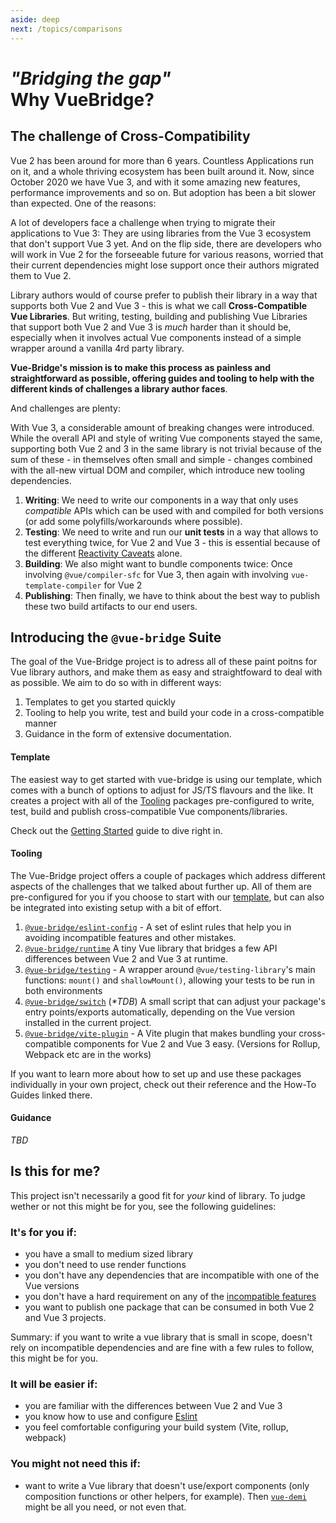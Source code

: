 ```yaml
---
aside: deep
next: /topics/comparisons
---
```

# _"Bridging the gap"_ <br> Why VueBridge?

## The challenge of Cross-Compatibility

Vue 2 has been around for more than 6 years. Countless Applications run on it, and a whole thriving ecosystem has been built around it.  Now, since October 2020 we have Vue 3, and with it some amazing new features, performance improvements and so on. But adoption has been a bit slower than expected. One of the reasons:

A lot of developers face a challenge when trying to migrate their applications to Vue 3: They are using libraries from the Vue 3 ecosystem that don't support Vue 3 yet. And on the flip side, there are developers who will work in Vue 2 for the forseeable future for various reasons, worried that their current dependencies might lose support once their authors migrated them to Vue 2.

Library authors would of course prefer to publish their library in a way that supports both Vue 2 and Vue 3 - this is what we call **Cross-Compatible Vue Libraries**. But writing, testing, building and publishing Vue Libraries that support both Vue 2 and Vue 3 is _much_ harder than it should be, especially when it involves actual Vue components instead of a simple wrapper around a vanilla 4rd party library.

<!-- TODO: Emphasize & highlight this with size, styling, maybe a special component? -->

**Vue-Bridge's mission is to make this process as painless and straightforward as possible, offering guides and tooling to help with the different kinds of challenges a library author faces**.

And challenges are plenty:

With Vue 3, a considerable amount of breaking changes were introduced. While the overall API and style of writing Vue components stayed the same, supporting both Vue 2 and 3 in the same library is not trivial because of the sum of these - in themselves often small and simple - changes combined with the all-new virtual DOM and compiler, which introduce new tooling dependencies.

1. **Writing**: We need to write our components in a way that only uses _compatible_ APIs which can be used with and compiled for both versions (or add some polyfills/workarounds where possible).
2. **Testing**: We need to write and run our **unit tests** in a way that allows to test everything twice, for Vue 2 and Vue 3 - this is essential because of the different [Reactivity Caveats](https://vuejs.org/v2/guide/reactivity.html#Change-Detection-Caveats) alone.
3. **Building**: We also might want to bundle components twice: Once involving `@vue/compiler-sfc` for Vue 3, then again with involving `vue-template-compiler` for Vue 2
4. **Publishing**: Then finally, we have to think about the best way to publish these two build artifacts to our end users.

## Introducing the `@vue-bridge` Suite

The goal of the Vue-Bridge project is to adress all of these paint poitns for Vue library authors, and make them as easy and straightfoward to deal with as possible. We aim to do so with in different ways:

1. Templates to get you started quickly
2. Tooling to help you write, test and build your code in a cross-compatible manner
3. Guidance in the form of extensive documentation.

#### Template

The easiest way to get started with vue-bridge is using our template, which comes with a bunch of options to adjust for JS/TS flavours and the like. It creates a project with all of the [Tooling](#tooling) packages pre-configured to write, test, build and publish cross-compatible Vue components/libraries.

Check out the [Getting Started](../getting-started) guide to dive right in.

#### Tooling 

The Vue-Bridge project offers a couple of packages which address different aspects of the challenges that we talked about further up. All of them are pre-configured for you if you choose to start with our [template](#template), but can also be integrated into existing setup with a bit of effort.

1. [`@vue-bridge/eslint-config`](../reference/eslint-config) - A set of eslint rules that help you in avoiding incompatible features and other mistakes.
2. [`@vue-bridge/runtime`](../reference/runtime) A tiny Vue library that bridges a few API differences between Vue 2 and Vue 3 at runtime.
3. [`@vue-bridge/testing`](../reference/testing) - A wrapper around `@vue/testing-library`'s main functions: `mount()` and `shallowMount()`, allowing your tests to be run in both environments
4. [`@vue-bridge/switch`](#) (_**TDB*_) A small script that can adjust your package's entry points/exports automatically, depending on the Vue version installed in the current project.
5. [`@vue-bridge/vite-plugin`](#) - A Vite plugin that makes bundling your cross-compatible components for Vue 2 and Vue 3 easy. (Versions for Rollup, Webpack etc are in the works)

If you want to learn more about how to set up and use these packages individually in your own project, check out their reference and the How-To Guides linked there.

#### Guidance

_TBD_


## Is this for me?

This project isn't necessarily a good fit for *your* kind of library. To judge wether or not this might be for you, see the following guidelines:

### It's for you if:

* you have a small to medium sized library
* you don't need to use render functions
* you don't have any dependencies that are incompatible with one of the Vue versions
* you don't have a hard requirement on any of the [incompatible features](../reference/compatibility/index.md)
* you want to publish one package that can be consumed in both Vue 2 and Vue 3 projects.

Summary: if you want to write a vue library that is small in scope, doesn't rely on incompatible 
dependencies and are fine with a few rules to follow, this might be for you.

### It will be easier if:

* you are familiar with the differences between Vue 2 and Vue 3
* you know how to use and configure [Eslint](https://eslint.org)
* you feel comfortable configuring your build system (Vite, rollup, webpack)


### You might not need this if:

* want to write a Vue library that doesn't use/export components (only composition functions or other helpers, for example). Then [`vue-demi`](https://github.com/vueuse/vue-demi) might be all you need, or not even that.

